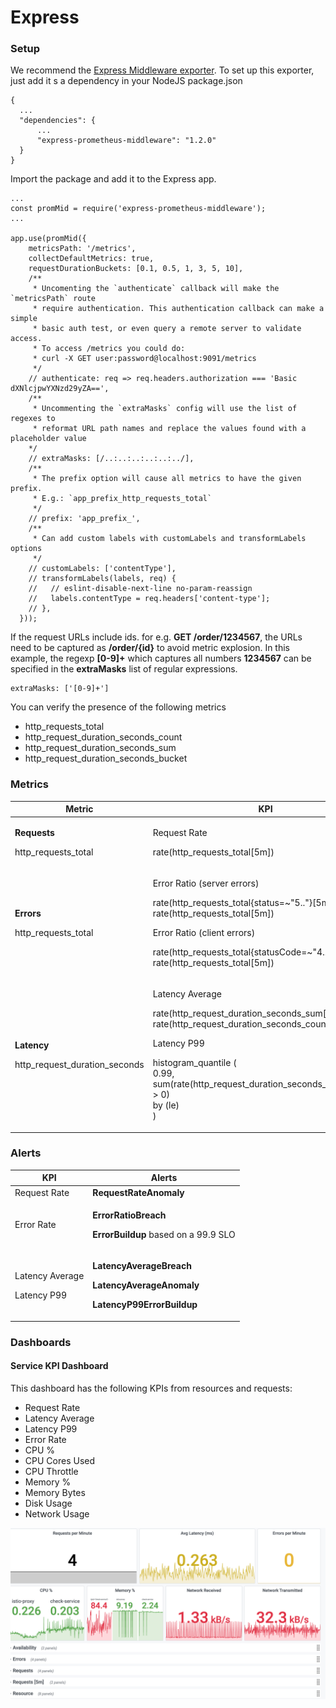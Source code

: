 # Express

### Setup

We recommend the [Express Middleware exporter](express.md). To set up this exporter, just add it s a dependency in your NodeJS package.json

```
{
  ...
  "dependencies": {
      ...
      "express-prometheus-middleware": "1.2.0"     
  }
}
```

Import the package and add it to the Express app.

```
...
const promMid = require('express-prometheus-middleware');
...

app.use(promMid({
    metricsPath: '/metrics',
    collectDefaultMetrics: true,
    requestDurationBuckets: [0.1, 0.5, 1, 3, 5, 10],
    /**
     * Uncomenting the `authenticate` callback will make the `metricsPath` route
     * require authentication. This authentication callback can make a simple
     * basic auth test, or even query a remote server to validate access.
     * To access /metrics you could do:
     * curl -X GET user:password@localhost:9091/metrics
     */
    // authenticate: req => req.headers.authorization === 'Basic dXNlcjpwYXNzd29yZA==',
    /**
     * Uncommenting the `extraMasks` config will use the list of regexes to
     * reformat URL path names and replace the values found with a placeholder value
    */
    // extraMasks: [/..:..:..:..:..:../],
    /**
     * The prefix option will cause all metrics to have the given prefix.
     * E.g.: `app_prefix_http_requests_total`
     */
    // prefix: 'app_prefix_',
    /**
     * Can add custom labels with customLabels and transformLabels options
     */
    // customLabels: ['contentType'],
    // transformLabels(labels, req) {
    //   // eslint-disable-next-line no-param-reassign
    //   labels.contentType = req.headers['content-type'];
    // },
  }));
```

If the request URLs include ids. for e.g. **GET /order/1234567**, the URLs need to be captured as **/order/{id}** to avoid metric explosion. In this example, the regexp **\[0-9]+** which captures all numbers **1234567** can be specified in the **extraMasks** list of regular expressions.&#x20;

```
extraMasks: ['[0-9]+']
```

You can verify the presence of the following metrics

* http\_requests\_total
* http\_request\_duration\_seconds\_count
* http\_request\_duration\_seconds\_sum
* http\_request\_duration\_seconds\_bucket

### Metrics

| **Metric**                                                          | **KPI**                                                                                                                                                                                                                                                  |
| ------------------------------------------------------------------- | -------------------------------------------------------------------------------------------------------------------------------------------------------------------------------------------------------------------------------------------------------- |
| <p><strong>Requests</strong></p><p>http_requests_total</p>          | <p>Request Rate</p><p>rate(http_requests_total[5m])</p>                                                                                                                                                                                                  |
| <p><strong>Errors</strong></p><p>http_requests_total</p>            | <p>Error Ratio (server errors)</p><p>rate(http_requests_total{status=~"5.."}[5m])/ rate(http_requests_total[5m])</p><p>Error Ratio (client errors)</p><p>rate(http_requests_total{statusCode=~"4.."}[5m])/ rate(http_requests_total[5m])</p>             |
| <p><strong>Latency</strong></p><p>http_request_duration_seconds</p> | <p>Latency Average</p><p>rate(http_request_duration_seconds_sum[5m])/ rate(http_request_duration_seconds_count[5m])</p><p>Latency P99</p><p>histogram_quantile (<br>0.99,<br>sum(rate(http_request_duration_seconds_bucket[1m]) > 0)<br>by (le)<br>)</p> |

### Alerts

| **KPI**                                  | **Alerts**                                                                                                                              |
| ---------------------------------------- | --------------------------------------------------------------------------------------------------------------------------------------- |
| Request Rate                             | **RequestRateAnomaly**                                                                                                                  |
| Error Rate                               | <p><strong>ErrorRatioBreach</strong></p><p><strong>ErrorBuildup</strong> based on a 99.9 SLO</p>                                        |
| <p>Latency Average</p><p>Latency P99</p> | <p><strong>LatencyAverageBreach</strong></p><p><strong>LatencyAverageAnomaly</strong></p><p><strong>LatencyP99ErrorBuildup</strong></p> |

### Dashboards

#### Service KPI Dashboard

This dashboard has the following KPIs from resources and requests:

* Request Rate
* Latency Average
* Latency P99
* Error Rate
* CPU %
* CPU Cores Used
* CPU Throttle
* Memory %
* Memory Bytes
* Disk Usage
* Network Usage

![](<../../.gitbook/assets/image (18).png>)
